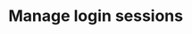 # Manage login sessions

<CommonGuide guide='guides/fragments/self-service/manage-login-sessions.md'/>
